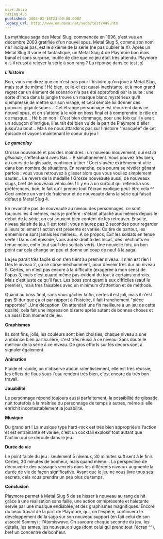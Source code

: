 ```yaml
---
user:Julio
rating:4.5
published: 2004-02-16T23:00:00.000Z
legacy_url: http://www.emunova.net/veda/test/449.htm
---
```

La mythique saga des Metal Slug, commencée en 1996, s'est vue en décembre 2003 gratifiée d'un nouvel opus. Metal Slug 5, comme son nom ne l'indique pas, est le sixième de la série (ne pas oublier le X). Après un Metal Slug 3 varié et fantastique, un Metal Slug 4 de Playmore bon mais banal et sans surprise, inutile de dire que ce jeu était très attendu. Playmore a-t-il réussi à relever la série à son rang ? La réponse dans ce test ;o)  

  

**_L'histoire_**  

  

Bon, vous me direz que ce n'est pas pour l'histoire qu'on joue à Metal Slug, mais tout de même ! Hé bien, celle-ci est quasi-inexistante, et à mon grand regret car un élément de scénario n'a pas été approfondi par la suite : une sorte d'Inca dans la jungle trouve un masque blanc mystérieux qu'il s'empresse de mettre sur son visage, et ceci semble lui donner des pouvoirs gigantesques... Cet étrange personnage est récurrent dans ce nouvel opus, et on s'attend à le voir en boss final et à comprendre le rôle de ce masque... Hé bien non ! C'est bien dommage, pour une fois qu'il y avait un soupçon d'intrigue, il aurait été bien vu de la part de Playmore d'aller jusqu'au bout... Mais ne nous attardons pas sur l'histoire "manquée" de cet épisode et voyons maintenant le coeur du jeu !  

  

**_Le gameplay_**  

  

Grosse nouveauté et pas des moindres : un nouveau mouvement, qui est _la glissade_, s'effectuant avec Bas + B simultanément. Vous pouvez très bien, au cours de la glissade, continuer à tirer ! Ceci s'avère extrêmement utile dans bon nombre de situations. En revanche, cela pourra se révéler gênant parfois : vous vous retrouvez à glisser alors que vous vouliez simplement sauter... Le revers de la médaille ! Grosse nouveauté aussi, de nouveaux slugs, bref de nouveaux véhicules ! Il y en a un surtout qui retiendra vos préférences, bon, le fait qu'il prenne tout l'écran explique peut-être cela ^^ Ceci amène un vent de fraîcheur et de nouveauté dans la série qui faisait défaut à Metal Slug 4\.   

  

En revanche pas de nouveauté au niveau des personnages, ce sont toujours les 4 mêmes, mais je préfère : s'étant attaché aux mêmes depuis le début de la série, on est souvent bien content de les retrouver. Ensuite, niveau plaisir de jeu, il est total : vous n'aurez pas 2 secondes pour regarder ailleurs tellement l'action est présente et variée. Ca tire de partout, les ennemis ne sont jamais les mêmes... A ce propos, _Exit_ les soldats en tenue verte ! Dans cet épisode, vous aurez droit à des Incas, des méchants en tenue noire, enfin tout sauf des soldats verts. Une nouvelle fois, un bon point car cela change un peu et donne un coup de neuf à la saga.  

  

Le jeu paraît très facile si on s'en tient au premier niveau. Il n'en est rien ! Dès le niveau 2, ça se corse méchamment, pour devenir très dur au niveau 5\. Certes, on n'est pas encore à la difficulté (exagérée à mon sens) de l'opus 3, mais c'est quand même pas évident du tout à certains endroits. Mais c'est juste ce qu'il faut. Les boss sont quant à eux difficiles (sauf le premier), mais très faisables avec un minimum d'attention et de méthode.  

  

Quand au boss final, sans vous gâcher la fin, certes il est joli, mais il n'est pas SI dur que ça et par rapport à l'histoire, il fait franchement "pièce rapportée"...Une déception. On attendait une fin meilleure à un jeu de cette qualité, cela fait une impression bizarre après autant de bonnes choses et un aussi bon moment de jeu.  

  

  

  

  

**Graphismes**  

  

Ils sont fins, jolis, les couleurs sont bien choisies, chaque niveau a une ambiance bien particulière, c'est très réussi à ce niveau. Sans doute le meilleur de la série à ce niveau. De gros efforts sur les décors sont à signaler également.  

  

  

**Animation**  

  

Fluide et rapide, on n'observe aucun ralentissement, elle est très réussie, les effets de flous sous l'eau rendent très bien, c'est encore du très bon travail.  

  

  

**Jouabilité**  

  

Le personnage répond toujours aussi parfaitement, la possibilité de glissade nuit toutefois à la maîtrise du personnage de temps à autres, même si elle enrichit incontestablement la jouabilité.  

  

  

**Musique**  

  

Du grand art ! La musique type hard-rock est très bien appropriée à l'action et est entraînante et variée, c'est un cocktail explosif tout autant que l'action qui se déroule dans le jeu.  

  

  

**Durée de vie**  

  

Le point faible du jeu : seulement 5 niveaux, 30 minutes suffisent à le finir. Certes, 30 minutes de bonheur, mais quand même... La perspective de découverte des passages secrets dans les différents niveaux augmente la durée de vie de façon significative. Avant que le jeu ne vous livre tous ses secrets, cela vous prendra un peu plus de temps.  

  

  

  

**Conclusion**  

  

Playmore permet à Metal Slug 5 de se hisser à nouveau au rang de hit grâce à une réalisation sans faille, une action omniprésente et haletante servie par une musique endiablée, et des graphismes magnifiques. Encore du beau travail de la part de Playmore, qui, on l'espère, continuera le développement de la saga sur son nouveau support (en fait celui de son associé Sammy) : l'Atomiswave. On savoure chaque seconde du jeu, les détails, les armes, les nouveaux slugs (dont celui qui prend tout l'écran ^^), bref un concentré de bonheur.